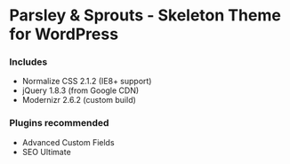 # Parsley & Sprouts - Skeleton Theme for WordPress

### Includes
* Normalize CSS 2.1.2 (IE8+ support)
* jQuery 1.8.3 (from Google CDN)
* Modernizr 2.6.2 (custom build)

### Plugins recommended
* Advanced Custom Fields
* SEO Ultimate